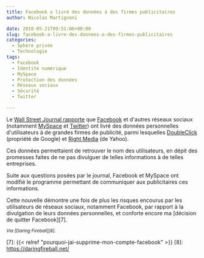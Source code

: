 ```yaml
---
title: Facebook a livré des données à des firmes publicitaires
author: Nicolas Martignoni

date: 2010-05-21T09:51:06+00:00
slug: facebook-a-livre-des-donnees-a-des-firmes-publicitaires
categories:
  - Sphère privée
  - Technologie
tags:
  - Facebook
  - Identité numérique
  - MySpace
  - Protection des données
  - Réseaux sociaux
  - Sécurité
  - Twitter

---
```

Le [Wall Street Journal rapporte][1] que [Facebook][2] et d'autres réseaux sociaux (notamment [MySpace][3] et [Twitter][4]) ont livré des données personnelles d'utilisateurs à de grandes firmes de publicité, parmi lesquelles [DoubleClick][5] (propriété de Google) et [Right Media][6] (de Yahoo).

Ces données permettaient de retrouver le nom des utilisateurs, en dépit des promesses faites de ne pas divulguer de telles informations à de telles entreprises.

Suite aux questions posées par le journal, Facebook et MySpace ont modifié le programme permettant de communiquer aux publicitaires ces informations.

Cette nouvelle démontre une fois de plus les risques encourus par les utilisateurs de réseaux sociaux, notamment Facebook, par rapport à la divulgation de leurs données personnelles, et conforte encore ma [décision de quitter Facebook][7].

_<small>Via [Daring Fireball][8].</small>_

 [1]: https://www.wsj.com/articles/SB10001424052748704513104575256701215465596
 [2]: https://www.facebook.com/
 [3]: https://myspace.com
 [4]: https://twitter.com/
 [5]: http://www.doubleclick.com/
 [6]: http://www.rightmedia.com/
 [7]: {{< relref "pourquoi-jai-supprime-mon-compte-facebook" >}}
 [8]: https://daringfireball.net/

<!--more-->
